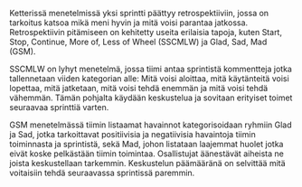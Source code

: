 Ketterissä menetelmissä yksi sprintti päättyy retrospektiiviin, jossa on tarkoitus katsoa mikä meni hyvin ja mitä voisi parantaa jatkossa. Retrospektiivin pitämiseen on kehitetty useita erilaisia tapoja, kuten Start, Stop, Continue, More of, Less of Wheel (SSCMLW) ja Glad, Sad, Mad (GSM).

SSCMLW on lyhyt menetelmä, jossa tiimi antaa sprintistä kommentteja jotka tallennetaan viiden kategorian alle: Mitä voisi aloittaa, mitä käytänteitä voisi lopettaa, mitä jatketaan, mitä voisi tehdä enemmän ja mitä voisi tehdä vähemmän. Tämän pohjalta käydään keskustelua ja sovitaan erityiset toimet seuraavaa sprinttiä varten.

GSM menetelmässä tiimin listaamat havainnot kategorisoidaan ryhmiin Glad ja Sad, jotka tarkoittavat positiivisia ja negatiivisia havaintoja tiimin toiminnasta ja sprintistä, sekä Mad, johon listataan laajemmat huolet jotka eivät koske pelkästään tiimin toimintaa. Osallistujat äänestävät aiheista ne joista keskustellaan tarkemmin. Keskustelun päämääränä on selvittää mitä voitaisiin tehdä seuraavassa sprintissä paremmin.
